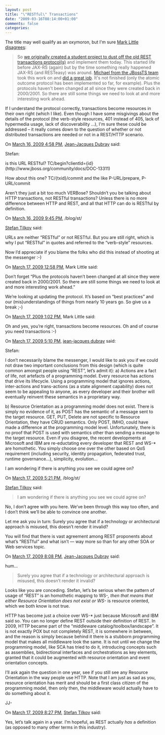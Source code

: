 ```yaml
---
layout: post
title: "\"RESTful\" Transactions"
date: "2009-03-16T08:14:00+01:00"
comments: false
categories: 
---
```


<p>The title may well qualify as an oxymoron, but I'm sure <a href="http://www.jboss.org/feeds/post/restful_transactions_reborn">Mark Little disagrees</a>:</p>

<blockquote>
<p>So <a href="http://www.jboss.org/community/docs/DOC-10787">we originally created a student project to dust off the old REST transactions protocol(s)</a> and implement them today. This started life before JAX-RS (again) but by the time something really happened JAX-RS (and RESTeasy) was around. <a href="http://www.jboss.org/community/people/mmusgrov">Michael from the JBossTS team</a> took this work on and <a href="http://www.jboss.org/community/docs/DOC-13311">did a great job</a>. It's not finished (only the atomic outcome protocol has been implemented so far, for example). Plus the protocols haven't been changed at all since they were created back in 2000/2001. So there are still some things we need to look at and more interesting work ahead.</p>
</blockquote>

<p>If I understand the protocol correctly, transactions become resources in their own right (which I like). Even though I have some misgivings about the details of the protocol (the verb-style resources, 401 instead of 405, lack of hypermedia usage, lack of discoverability …), I'm sure these could be addressed – it really comes down to the question of whether or not distributed transactions are needed or not in a REST/HTTP scenario.</p>

<section class="comments">



<div class="comment" id="comment-1940">
On <a href="#comment-1940" title="Permalink to this comment">March 16, 2009  4:58 PM</a>, <a href="http://www.ebpml.org" title="http://www.ebpml.org" rel="nofollow">Jean-Jacques Dubray</a>
said:
<p>Stefan:</p>

<p>is this URL RESTful? TC/begin?clientId={id}  (http://www.jboss.org/community/docs/DOC-13311) </p>

<p>How about this one? TC/{txid}/commit and the like P-URL/prepare, P-URL/commit</p>

<p>Aren&#8217;t they just a bit too much VERBose? Shouldn&#8217;t you be talking about HTTP transactions, not RESTful transactions? Unless there is no more difference between HTTP and REST, and all that HTTP can do is RESTful by definition. </p>


<div class="comment" id="comment-1941">
On <a href="#comment-1941" title="Permalink to this comment">March 16, 2009  9:45 PM</a>, /blog/st/

<a href="/en/staff/st/">Stefan Tilkov</a>
said:
<p>URLs are neither &#8220;RESTful&#8221; or not RESTful. But you are still right, which is why I put &#8220;RESTful&#8221; in quotes and referred to the &#8220;verb-style&#8221; resources.</p>

<p>Now I&#8217;d appreciate if you blame the folks who did this instead of shooting at the messenger :-)</p>


<div class="comment" id="comment-1942">
On <a href="#comment-1942" title="Permalink to this comment">March 17, 2009 12:58 PM</a>, Mark Little
said:
<p>Don&#8217;t forget &#8220;Plus the protocols haven&#8217;t been changed at all since they were created back in 2000/2001. So there are still some things we need to look at and more interesting work ahead.&#8221;</p>

<p>We&#8217;re looking at updating the protocol. It&#8217;s based on &#8220;best practices&#8221; and our (mis)understandings of things from nearly 10 years go. So give us a break ;-)</p>


<div class="comment" id="comment-1943">
On <a href="#comment-1943" title="Permalink to this comment">March 17, 2009  1:02 PM</a>, Mark Little
said:
<p>Oh and yes, you&#8217;re right, transactions become resources. Oh and of course you need transactions :-)</p>


<div class="comment" id="comment-1944">
On <a href="#comment-1944" title="Permalink to this comment">March 17, 2009  5:10 PM</a>, <a href="http://www.ebpml.org" title="http://www.ebpml.org" rel="nofollow">jean-jacques dubray</a>
said:
<p>Stefan:</p>

<p>I don&#8217;t necessarily blame the messenger, I would like to ask you if we could not draw two important conclusions from this design (which is quite common amongst people using &#8220;REST&#8221;, let&#8217;s admit it):
a) Actions are a fact of life, not artefacts of a programming model. Every resource has actions that drive its lifecycle. Using a programming model that ignores actions, inter-actions and trans-actions (as a state alignment capability) does not seem to be appealing to anyone, as every developer and their brother will eventually reinvent these semantics in a proprietary way.</p>

<p>b) Resource Orientation as a programming model does not exist. There is simply no evidence of it, as  POST has the semantic of a message sent to the target resource. GET, PUT, Delete are not specific to Resource Orientation, they have CRUD semantics. Only POST, IMHO, could have made a difference at the programming model level. Unfortunately, there is no proof that POST is used with semantics other than sending a message to the target resource. Even if you disagree, the recent developments at Microsoft and IBM are re-eductating every developer that REST and WS-* are homothetic. You simply choose one over the other based on QoS requirement (including security, identity propagation, federated trust, runtime governance&#8230;), simplicity, evolution&#8230;  </p>

<p>I am wondering if there is anything you see we could agree on?</p>


<div class="comment" id="comment-1945">
On <a href="#comment-1945" title="Permalink to this comment">March 17, 2009  5:21 PM</a>, /blog/st/

<a href="/en/staff/st/">Stefan Tilkov</a>
said:
<blockquote>
<p>I am wondering if there is anything you see we could agree on?</p>
</blockquote>

<p>No, I don&#8217;t agree with you here. We&#8217;ve been through this way too often, and I don&#8217;t think we&#8217;ll be able to convince one another.</p>

<p>Let me ask you in turn: Surely you agree that if a technology or architectural approach is misused, this doesn&#8217;t render it invalid?</p>

<p>You will find that there is vast agreement among REST proponents about what&#8217;s &#8220;RESTful&#8221; and what isn&#8217;t &#8212; way more so than for any other SOA or Web services topic. </p>


<div class="comment" id="comment-1946">
On <a href="#comment-1946" title="Permalink to this comment">March 17, 2009  8:08 PM</a>, <a href="http://www.ebpml.org" title="http://www.ebpml.org" rel="nofollow">Jean-Jacques Dubray</a>
said:
<p>hum&#8230;</p>

<blockquote>
<p>Surely you agree that if a technology or architectural approach is misused, this doesn’t render it invalid?</p>
</blockquote>

<p>Looks like you are conceding. Stefan, let&#8217;s be serious when the pattern of usage of &#8220;REST&#8221; is an homothetic mapping to WS-<em>, then that means that either Resource Orientation does not exist or WS-</em> is resource oriented, which we both know is not true.</p>

<p>HTTP has become just a choice over WS-* just because Microsoft and IBM said so. You can no longer define REST outside their definition of REST. In 2009, HTTP became part of the &#8220;middleware catalog/toolbox/landscape&#8221;. It is not exactly POX but not completely REST, it is somewhere in between, and the reason is simply because behind it there is a stubborn programming model that makes all middleware look the same. It is not until we change the programming model, like SCA has tried to do it, introducing concepts such as assemblies, bidirectional interfaces and orchestrations as key elements, granted that it could be augmented with resource orientation and event orientation concepts.</p>

<p>I&#8217;ll ask again the question in one year, see if you still see any Resource Orientation in the way people use HTTP. Note that I am just as sad as you, resource orientation has merit and should be a first class citizen of the programming model, then only then, the middleware would actually have to do something about it.</p>

<p>JJ-</p>


<div class="comment" id="comment-1947">
On <a href="#comment-1947" title="Permalink to this comment">March 17, 2009  8:27 PM</a>, <a href="/en/staff/st/">Stefan Tilkov</a>
said:
<p>Yes, let&#8217;s talk again in a year. I&#8217;m hopeful, as REST actually <em>has</em> a definition (as opposed to many other terms in this industry).</p>


</section>

